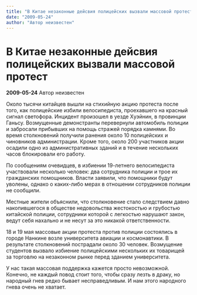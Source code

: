 ```yaml
---
title: "В Китае незаконные дейсвия полицейских вызвали массовой протест"
date: "2009-05-24"
author: "Автор неизвестен"
---
```


# В Китае незаконные дейсвия полицейских вызвали массовой протест

**2009-05-24** Автор неизвестен

Около тысячи китайцев вышли на стихийную акцию протеста после того, как полицейские избили велосипедиста, проехавшего на красный сигнал светофора. Инцидент произошел в уезде Хуэйнин, в провинции Ганьсу. Возмущенные демонстранты перевернули автомобиль полиции и забросали прибывших на помощь стражей порядка камнями. Во время столкновений получили ранения около 10 полицейских и чиновников администрации. Кроме того, около 200 участников акции осадили одно из административных зданий и в течение нескольких часов блокировали его работу.

По сообщениям очевидцев, в избиении 19-летнего велосипедиста участвовали несколько человек: два сотрудника полиции и трое их гражданских помощников. Власти заявили, что помощники будут уволены, однако о каких-либо мерах в отношении сотрудников полиции не сообщили.

Местные жители объяснили, что столкновение стало следствием давно накопившегося в обществе недовольства жестокостью и грубостью китайской полиции, сотрудники которой с легкостью нарушают закон, ведут себя нахально и не несут за это никакой ответственности.

18 и 19 мая массовые акции протеста против полиции состоялись в городе Нанкине возле университета авиации и космонавтики. В результате столкновений пострадали около 30 человек. Возмущение студентов вызвало избиение полицейскими нескольких их товарищей за торговлю на незаконном рынке перед зданием университета.

У нас такая массовая поддержка кажется просто невозможной. Конечно, не каждый повод стоит того, чтобы сразу лезть в драку, но народный гнев редко бывает несправедливым. И нам этого народного гнева очень не хватает.